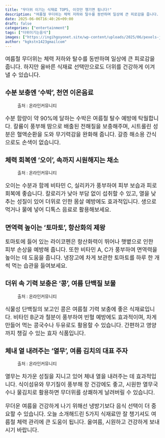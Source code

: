 ```yaml
---
title: "무더위 이기는 식재료 TOP5, 이것만 챙기면 됩니다!"
description: "여름철 무더위는 체력 저하와 탈수를 동반하며 일상에 큰 피로감을 줍니다. 하지만 올바른 식재료 선택만으로도 더위를 건강하게 이겨낼 수 있습니다."
date: 2025-06-06T16:40:26+09:00
draft: false
categories: ["entertainment"]
tags: ["더위이기는음식"]
images: ["https://ingihgoyonet.site/wp-content/uploads/2025/06/pexels-jeshoots-3607-1024x683.jpg", "https://ingihgoyonet.site/wp-content/uploads/2025/06/pexels-lo-422811-2329440-1-768x1024.jpg", "https://ingihgoyonet.site/wp-content/uploads/2025/06/pexels-kate-amos-1408770-2718416-683x1024.jpg", "https://ingihgoyonet.site/wp-content/uploads/2025/06/pexels-picjumbo-com-55570-196643-1024x683.jpg"]
author: "kgkstn1423gmailcom"
---
```


<p style="font-size:18px">여름철 무더위는 체력 저하와 탈수를 동반하며 일상에 큰 피로감을 줍니다. 하지만 올바른 식재료 선택만으로도 더위를 건강하게 이겨낼 수 있습니다.</p> <h2 >수분 보충엔 ‘수박’, 천연 이온음료</h2> <figure ><img src="https://ingihgoyonet.site/wp-content/uploads/2025/06/pexels-jeshoots-3607-1024x683.jpg" alt="" style="aspect-ratio:16/9;object-fit:cover"/><figcaption >출처 : 온라인커뮤니티</figcaption></figure> <p style="font-size:18px">수분 함량이 약 90%에 달하는 수박은 여름철 탈수 예방에 탁월합니다. 칼륨이 풍부해 땀으로 배출된 전해질을 보충해주며, 시트룰린 성분은 혈액순환을 도와 무기력감을 완화해 줍니다. 갈증 해소용 간식으로도 손색이 없습니다.</p> <h2 >체력 회복엔 ‘오이’, 속까지 시원해지는 채소</h2> <figure ><img src="https://ingihgoyonet.site/wp-content/uploads/2025/06/pexels-lo-422811-2329440-1-768x1024.jpg" alt="" style="aspect-ratio:16/9;object-fit:cover"/><figcaption >출처 : 온라인커뮤니티</figcaption></figure> <p style="font-size:18px">오이는 수분과 함께 비타민 C, 실리카가 풍부하여 피부 보습과 피로 회복에 좋습니다. 칼로리가 낮아 부담 없이 섭취할 수 있고, 열을 낮추는 성질이 있어 더위로 인한 몸살 예방에도 효과적입니다. 생으로 먹거나 물에 넣어 디톡스 음료로 활용해보세요.</p> <h2 >면역력 높이는 ‘토마토’, 항산화의 제왕</h2> <p style="font-size:18px">토마토에 들어 있는 라이코펜은 항산화력이 뛰어나 햇볕으로 인한 피부 손상을 예방해 줍니다. 또한 비타민 A, C가 풍부하여 면역력을 높이는 데 도움을 줍니다. 냉장고에 차게 보관한 토마토를 하루 한 개씩 먹는 습관을 들여보세요.</p> <h2 >더위 속 기력 보충은 ‘콩’, 여름 단백질 보물</h2> <figure ><img src="https://ingihgoyonet.site/wp-content/uploads/2025/06/pexels-kate-amos-1408770-2718416-683x1024.jpg" alt="" style="aspect-ratio:16/9;object-fit:cover"/><figcaption >출처 : 온라인커뮤니티</figcaption></figure> <p style="font-size:18px">식물성 단백질의 보고인 콩은 여름철 기력 보충에 좋은 식재료입니다. 비타민 B군과 철분이 풍부하여 빈혈 예방에도 효과적이며, 차게 만들어 먹는 콩국수나 두유로도 활용할 수 있습니다. 간편하고 영양까지 챙길 수 있는 효자 식품입니다.</p> <h2 >체내 열 내려주는 ‘열무’, 여름 김치의 대표 주자</h2> <figure ><img src="https://ingihgoyonet.site/wp-content/uploads/2025/06/pexels-picjumbo-com-55570-196643-1024x683.jpg" alt="" style="aspect-ratio:16/9;object-fit:cover"/><figcaption >출처 : 온라인커뮤니티</figcaption></figure> <p style="font-size:18px">열무는 차가운 성질을 지니고 있어 체내 열을 내려주는 데 효과적입니다. 식이섬유와 무기질이 풍부해 장 건강에도 좋고, 시원한 열무국수나 물김치로 활용하면 무더위를 상쾌하게 날려버릴 수 있습니다.</p> <p style="font-size:18px">무더운 여름을 건강하게 나기 위해선 냉방기보다 음식 선택이 더 중요할 수 있습니다. 오늘 소개해드린 5가지 식재료만 잘 챙기셔도 여름철 체력 관리에 큰 도움이 됩니다. 올여름, 시원하고 건강하게 보내시기 바랍니다.</p>